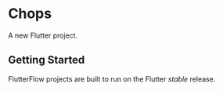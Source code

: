 # Chops

A new Flutter project.

## Getting Started

FlutterFlow projects are built to run on the Flutter _stable_ release.
